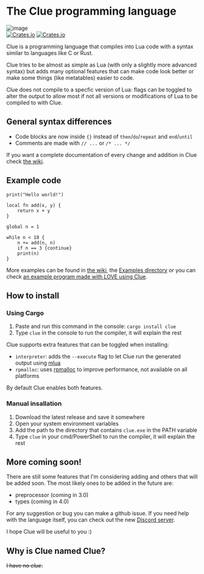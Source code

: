 # The Clue programming language

![image](https://user-images.githubusercontent.com/87673997/156028540-7a94db51-dd90-4bc6-9718-96e056d24cab.png)  
[![Crates.io](https://img.shields.io/crates/v/clue?style=flat-square)](https://crates.io/crates/clue)
[![Crates.io](https://img.shields.io/crates/d/clue?style=flat-square)](https://crates.io/crates/clue)

Clue is a programming language that compiles into Lua code with a syntax similar to languages like C or Rust.

Clue tries to be almost as simple as Lua (with only a slightly more advanced syntax) but adds many optional features that can make code look better or make some things (like metatables) easier to code.

Clue does not compile to a specfic version of Lua: flags can be toggled to alter the output to allow most if not all versions or modifications of Lua to be compiled to with Clue.

## General syntax differences
- Code blocks are now inside `{}` instead of `then`/`do`/`repeat` and `end`/`until`
- Comments are made with `// ...` or `/* ... */`

If you want a complete documentation of every change and addition in Clue check [the wiki](https://github.com/ClueLang/Clue/wiki).

## Example code
```
print("Hello world!")

local fn add(x, y) {
    return x + y
}

global n = 1

while n < 10 {
    n += add(n, n)
    if n == 3 {continue}
    print(n)
}
```
More examples can be found in [the wiki](https://github.com/ClueLang/Clue/wiki), the [Examples directory](https://github.com/ClueLang/Clue/tree/main/examples) or you can check [an example program made with LOVE using Clue](https://github.com/ClueLang/Clue-example).

## How to install

### Using Cargo
1. Paste and run this command in the console: `cargo install clue`
2. Type `clue` in the console to run the compiler, it will explain the rest

Clue supports extra features that can be toggled when installing:
* `interpreter`: adds the `--execute` flag to let Clue run the generated output using [mlua](https://github.com/khvzak/mlua)
* `rpmalloc`: uses [rpmalloc](https://github.com/EmbarkStudios/rpmalloc-rs) to improve performance, not available on all platforms

By default Clue enables both features.

### Manual insallation
1. Download the latest release and save it somewhere
2. Open your system environment variables
3. Add the path to the directory that contains `clue.exe` in the PATH variable
4. Type `clue` in your cmd/PowerShell to run the compiler, it will explain the rest

## More coming soon!
There are still some features that I'm considering adding and others that will be added soon.
The most likely ones to be added in the future are:
- preprocessor (coming in 3.0)
- types (coming in 4.0)

For any suggestion or bug you can make a github issue.
If you need help with the language itself, you can check out the new [Discord server](https://discord.gg/EQsnWpqN3C).

I hope Clue will be useful to you :)

## Why is Clue named Clue?
~~I have no *clue*.~~
